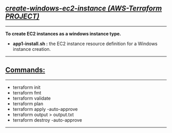 ## <b><u><i>create-windows-ec2-instance (AWS-Terraform PROJECT)</b></u></i>
***
<b> To create EC2 instances as a windows instance type.</b>

- <b>app1-install.sh :</b>
  the EC2 instance resource definition for a Windows instance creation.

***

## <b><u>Commands:</b></u>
***
- terraform init
- terraform fmt
- terraform validate
- terraform plan
- terraform apply -auto-approve
- terraform output > output.txt
- terraform destroy -auto-approve
***
